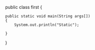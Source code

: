 
public class first {
	
	public static void main(String args[])
	{
		System.out.println("Static");

	}

}
